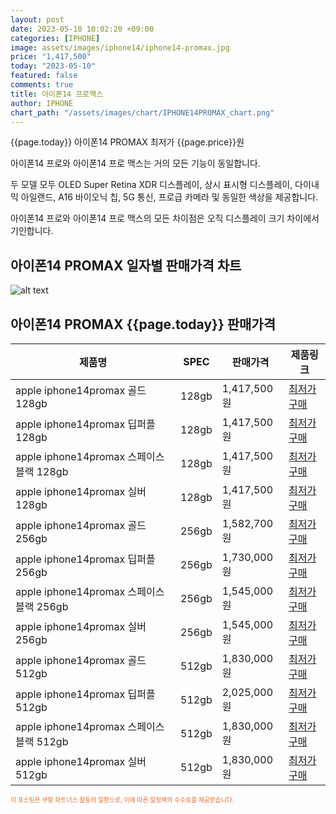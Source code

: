 ```yaml
---
layout: post
date: 2023-05-10 10:02:20 +09:00
categories: [IPHONE]
image: assets/images/iphone14/iphone14-promax.jpg
price: "1,417,500"
today: "2023-05-10"
featured: false
comments: true
title: 아이폰14 프로맥스
author: IPHONE
chart_path: "/assets/images/chart/IPHONE14PROMAX_chart.png"
---
```


{{page.today}} 아이폰14 PROMAX 최저가 {{page.price}}원

아이폰14 프로와 아이폰14 프로 맥스는 거의 모든 기능이 동일합니다.

두 모델 모두 OLED Super Retina XDR 디스플레이, 상시 표시형 디스플레이, 다이내믹 아일랜드, A16 바이오닉 칩, 5G 통신, 프로급 카메라 및 동일한 색상을 제공합니다.

아이폰14 프로와 아이폰14 프로 맥스의 모든 차이점은 오직 디스플레이 크기 차이에서 기인합니다.

## 아이폰14 PROMAX 일자별 판매가격 차트
![alt text]({{page.chart_path}} "아이폰14 PROMAX 판매가격 차트")

## 아이폰14 PROMAX {{page.today}} 판매가격
<main>
<table id="rwd-table-large">
  <thead>
    <tr>
      <th>제품명</th>
      <th>SPEC</th>
      <th>판매가격</th>
      <th>제품링크</th>
    </tr>
  </thead>
  <tbody><tr>
        <td>apple iphone14promax 골드 128gb </td>
        <td>128gb</td>
        <td>1,417,500원</td>
        <td><a href='https://link.coupang.com/a/SOYZQ' target='_blank'>최저가구매</a></td>
        </tr><tr>
        <td>apple iphone14promax 딥퍼플 128gb </td>
        <td>128gb</td>
        <td>1,417,500원</td>
        <td><a href='https://link.coupang.com/a/SOY16' target='_blank'>최저가구매</a></td>
        </tr><tr>
        <td>apple iphone14promax 스페이스블랙 128gb </td>
        <td>128gb</td>
        <td>1,417,500원</td>
        <td><a href='https://link.coupang.com/a/SOY4h' target='_blank'>최저가구매</a></td>
        </tr><tr>
        <td>apple iphone14promax 실버 128gb </td>
        <td>128gb</td>
        <td>1,417,500원</td>
        <td><a href='https://link.coupang.com/a/SOY6u' target='_blank'>최저가구매</a></td>
        </tr><tr>
        <td>apple iphone14promax 골드 256gb </td>
        <td>256gb</td>
        <td>1,582,700원</td>
        <td><a href='https://link.coupang.com/a/SOY8s' target='_blank'>최저가구매</a></td>
        </tr><tr>
        <td>apple iphone14promax 딥퍼플 256gb </td>
        <td>256gb</td>
        <td>1,730,000원</td>
        <td><a href='https://link.coupang.com/a/SOY9V' target='_blank'>최저가구매</a></td>
        </tr><tr>
        <td>apple iphone14promax 스페이스블랙 256gb </td>
        <td>256gb</td>
        <td>1,545,000원</td>
        <td><a href='https://link.coupang.com/a/SOZca' target='_blank'>최저가구매</a></td>
        </tr><tr>
        <td>apple iphone14promax 실버 256gb </td>
        <td>256gb</td>
        <td>1,545,000원</td>
        <td><a href='https://link.coupang.com/a/SOZei' target='_blank'>최저가구매</a></td>
        </tr><tr>
        <td>apple iphone14promax 골드 512gb </td>
        <td>512gb</td>
        <td>1,830,000원</td>
        <td><a href='https://link.coupang.com/a/SOZgP' target='_blank'>최저가구매</a></td>
        </tr><tr>
        <td>apple iphone14promax 딥퍼플 512gb </td>
        <td>512gb</td>
        <td>2,025,000원</td>
        <td><a href='https://link.coupang.com/a/SOZjn' target='_blank'>최저가구매</a></td>
        </tr><tr>
        <td>apple iphone14promax 스페이스블랙 512gb </td>
        <td>512gb</td>
        <td>1,830,000원</td>
        <td><a href='https://link.coupang.com/a/SOZls' target='_blank'>최저가구매</a></td>
        </tr><tr>
        <td>apple iphone14promax 실버 512gb </td>
        <td>512gb</td>
        <td>1,830,000원</td>
        <td><a href='https://link.coupang.com/a/SOZnK' target='_blank'>최저가구매</a></td>
        </tr></tbody>
</table>
</main>
<div style="color:#e56a2c;font-size: 0.7em;" >
이 포스팅은 쿠팡 파트너스 활동의 일환으로, 이에 따른 일정액의 수수료를 제공받습니다.
</div>
